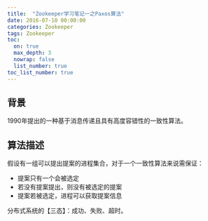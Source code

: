```yaml
---
title:  "Zookeeper学习笔记一之Paxos算法"
date: 2016-07-10 00:00:00
categories: Zookeeper
tags: Zookeeper
toc:
  on: true
  max_depth: 3
  nowrap: false
  list_number: true
toc_list_number: true
---
```


## 背景

1990年提出的一种基于消息传递且具有高度容错性的一致性算法。
<!-- more -->



## 算法描述

假设有一组可以提出提案的进程集合，对于一个一致性算法来说需保证：

* 提案只有一个会被选定
* 若没有提案提出，则没有被选定的提案
* 提案若被选定，进程可以获取提案信息



分布式系统的【三态】：成功、失败、超时。
